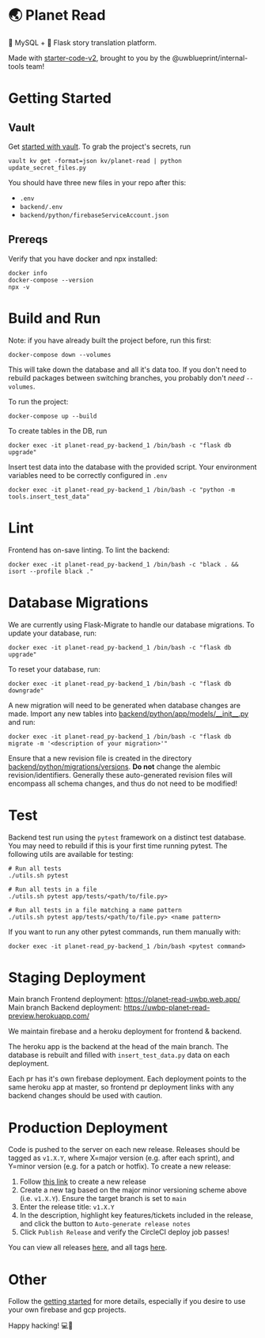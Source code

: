 # 🌏 Planet Read

🐬 MySQL + 🐍 Flask story translation platform.

Made with [starter-code-v2](https://github.com/uwblueprint/starter-code-v2), brought to you by the @uwblueprint/internal-tools team!

# Getting Started

## Vault

Get [started with vault](https://www.notion.so/uwblueprintexecs/Secret-Management-2d5b59ef0987415e93ec951ce05bf03e). To grab the project's secrets, run

```
vault kv get -format=json kv/planet-read | python update_secret_files.py
```

You should have three new files in your repo after this:

- `.env`
- `backend/.env`
- `backend/python/firebaseServiceAccount.json`

## Prereqs

Verify that you have docker and npx installed:

```
docker info
docker-compose --version
npx -v
```

# Build and Run

Note: if you have already built the project before, run this first:

```
docker-compose down --volumes
```

This will take down the database and all it's data too.
If you don't need to rebuild packages between switching branches, you probably don't _need_ `--volumes`.

To run the project:

```
docker-compose up --build
```

To create tables in the DB, run

```
docker exec -it planet-read_py-backend_1 /bin/bash -c "flask db upgrade"
```

Insert test data into the database with the provided script. Your environment variables need to be correctly configured in `.env`

```
docker exec -it planet-read_py-backend_1 /bin/bash -c "python -m tools.insert_test_data"
```

# Lint

Frontend has on-save linting. To lint the backend:

```
docker exec -it planet-read_py-backend_1 /bin/bash -c "black . && isort --profile black ."
```

# Database Migrations

We are currently using Flask-Migrate to handle our database migrations. To update your database, run:

```
docker exec -it planet-read_py-backend_1 /bin/bash -c "flask db upgrade"
```

To reset your database, run:

```
docker exec -it planet-read_py-backend_1 /bin/bash -c "flask db downgrade"
```

A new migration will need to be generated when database changes are made. Import any new tables into [backend/python/app/models/\_\_init\_\_.py](backend/python/app/models/__init__.py) and run:

```
docker exec -it planet-read_py-backend_1 /bin/bash -c "flask db migrate -m '<description of your migration>'"
```

Ensure that a new revision file is created in the directory [backend/python/migrations/versions](backend/python/migrations/versions). **Do not** change the alembic revision/identifiers. Generally these auto-generated revision files will encompass all schema changes, and thus do not need to be modified!

# Test

Backend test run using the `pytest` framework on a distinct test database. You may need to rebuild if this is your first time running pytest. The following utils are available for testing:

```
# Run all tests
./utils.sh pytest

# Run all tests in a file
./utils.sh pytest app/tests/<path/to/file.py>

# Run all tests in a file matching a name pattern
./utils.sh pytest app/tests/<path/to/file.py> <name pattern>
```

If you want to run any other pytest commands, run them manually with:

```
docker exec -it planet-read_py-backend_1 /bin/bash <pytest command>
```

# Staging Deployment

Main branch Frontend deployment: https://planet-read-uwbp.web.app/
Main branch Backend deployment: https://uwbp-planet-read-preview.herokuapp.com/

We maintain firebase and a heroku deployment for frontend & backend.

The heroku app is the backend at the head of the main branch. The database is rebuilt and filled with `insert_test_data.py` data on each deployment.

Each pr has it's own firebase deployment. Each deployment points to the same heroku app at master, so frontend pr deployment links with any backend changes should be used with caution.

# Production Deployment

Code is pushed to the server on each new release. Releases should be tagged as `v1.X.Y`, where X=major version (e.g. after each sprint), and Y=minor version (e.g. for a patch or hotfix). To create a new release:

1. Follow [this link](https://github.com/uwblueprint/planet-read/releases/new) to create a new release
2. Create a new tag based on the major minor versioning scheme above (i.e. `v1.X.Y`). Ensure the target branch is set to `main`
3. Enter the release title: `v1.X.Y`
4. In the description, highlight key features/tickets included in the release, and click the button to `Auto-generate release notes`
5. Click `Publish Release` and verify the CircleCI deploy job passes!

You can view all releases [here](https://github.com/uwblueprint/planet-read/releases), and all tags [here](https://github.com/uwblueprint/planet-read/tags).

# Other

Follow the [getting started](https://uwblueprint.github.io/starter-code-v2/docs/getting-started) for more details, especially if you desire to use your own firebase and gcp projects.

Happy hacking! 💻🚀
